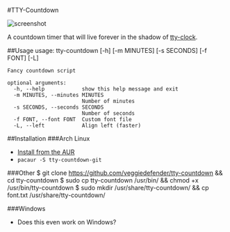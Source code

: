 #TTY-Countdown

![screenshot](http://i.imgur.com/B2oGKeL.png)

A countdown timer that will live forever in the shadow of 
[tty-clock](https://github.com/xorg62/tty-clock).


##Usage
    usage: tty-countdown [-h] [-m MINUTES] [-s SECONDS] [-f FONT] [-L]
    
    Fancy countdown script
    
    optional arguments:
      -h, --help            show this help message and exit
      -m MINUTES, --minutes MINUTES
                            Number of minutes
      -s SECONDS, --seconds SECONDS
                            Number of seconds
      -f FONT, --font FONT  Custom font file
      -L, --left            Align left (faster)
    
##Installation
###Arch Linux
* [Install from the AUR](https://aur.archlinux.org/packages/tty-countdown-git)
* `pacaur -S tty-countdown-git`

###Other
    $ git clone https://github.com/veggiedefender/tty-countdown && cd tty-countdown
    $ sudo cp tty-countdown /usr/bin/ && chmod +x /usr/bin/tty-countdown
    $ sudo mkdir /usr/share/tty-countdown/ && cp font.txt /usr/share/tty-countdown/

###Windows
* Does this even work on Windows?
